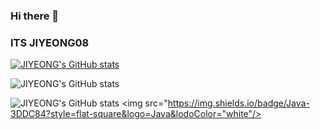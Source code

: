 ### Hi there 👋
### ITS JIYEONG08

[![JIYEONG's GitHub stats](https://github-readme-stats.vercel.app/api?username=jiyeong08)](https://github.com/jiyeong08/github-readme-stats)

![JIYEONG's GitHub stats](https://github-readme-stats.vercel.app/api?username=jiyeong08&count_private=true)

![JIYEONG's GitHub stats](https://github-readme-stats.vercel.app/api?username=jiyeong08&show_icons=true)
<img src="https://img.shields.io/badge/Java-3DDC84?style=flat-square&logo=Java&lodoColor="white"/>

<!--
**jiyeong08/jiyeong08** is a ✨ _special_ ✨ repository because its `README.md` (this file) appears on your GitHub profile.

Here are some ideas to get you started:

- 🔭 I’m currently working on ...
- 🌱 I’m currently learning ...
- 👯 I’m looking to collaborate on ...
- 🤔 I’m looking for help with ...
- 💬 Ask me about ...
- 📫 How to reach me: ...
- 😄 Pronouns: ...
- ⚡ Fun fact: ...
-->
